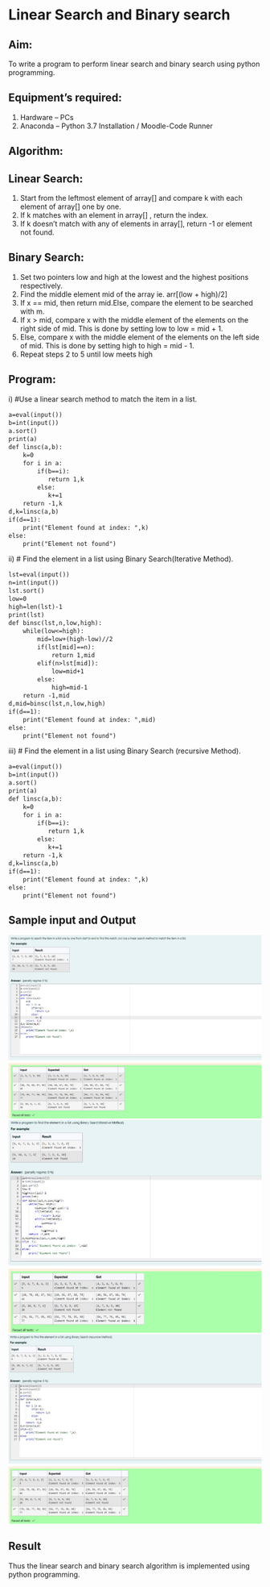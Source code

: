 # Linear Search and Binary search
## Aim:
To write a program to perform linear search and binary search using python programming.
## Equipment’s required:
1.	Hardware – PCs
2.	Anaconda – Python 3.7 Installation / Moodle-Code Runner
## Algorithm:
## Linear Search:
1.	Start from the leftmost element of array[] and compare k with each element of array[] one by one.
2.	If k matches with an element in array[] , return the index.
3.	If k doesn’t match with any of elements in array[], return -1 or element not found.
## Binary Search:
1.	Set two pointers low and high at the lowest and the highest positions respectively.
2.	Find the middle element mid of the array ie. arr[(low + high)/2]
3.	If x == mid, then return mid.Else, compare the element to be searched with m.
4.	If x > mid, compare x with the middle element of the elements on the right side of mid. This is done by setting low to low = mid + 1.
5.	Else, compare x with the middle element of the elements on the left side of mid. This is done by setting high to high = mid - 1.
6.	Repeat steps 2 to 5 until low meets high
## Program:
i)	#Use a linear search method to match the item in a list.
```
a=eval(input())
b=int(input())
a.sort()
print(a)
def linsc(a,b):
    k=0
    for i in a:
        if(b==i):
           return 1,k
        else:
           k+=1
    return -1,k
d,k=linsc(a,b)
if(d==1):
    print("Element found at index: ",k)
else:
    print("Element not found")
```
ii)	# Find the element in a list using Binary Search(Iterative Method).
```
lst=eval(input())
n=int(input())
lst.sort()
low=0
high=len(lst)-1
print(lst)
def binsc(lst,n,low,high):
    while(low<=high):
        mid=low+(high-low)//2
        if(lst[mid]==n):
            return 1,mid
        elif(n>lst[mid]):
            low=mid+1
        else:
            high=mid-1
    return -1,mid
d,mid=binsc(lst,n,low,high)
if(d==1):
    print("Element found at index: ",mid)
else:
    print("Element not found")
```
iii)	# Find the element in a list using Binary Search (recursive Method).
```
a=eval(input())
b=int(input())
a.sort()
print(a)
def linsc(a,b):
    k=0
    for i in a:
        if(b==i):
           return 1,k
        else:
           k+=1
    return -1,k
d,k=linsc(a,b)
if(d==1):
    print("Element found at index: ",k)
else:
    print("Element not found")
```
## Sample input and Output
![alt text](<WhatsApp Image 2024-04-16 at 23.29.08_96df4d90.jpg>)
![alt text](<WhatsApp Image 2024-04-16 at 23.30.17_b8a369c6.jpg>)
![alt text](<WhatsApp Image 2024-04-16 at 23.30.40_9cc42571.jpg>)



## Result
Thus the linear search and binary search algorithm is implemented using python programming.
